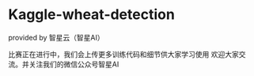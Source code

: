 # Kaggle-wheat-detection
provided by 智星云（智星AI）


比赛正在进行中，我们会上传更多训练代码和细节供大家学习使用
欢迎大家交流。并关注我们的微信公众号智星AI

